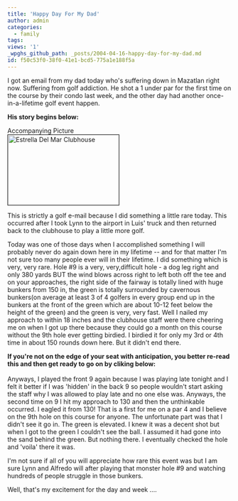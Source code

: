 ```yaml
---
title: 'Happy Day For My Dad'
author: admin
categories:
  - family
tags: 
views: '1'
_wpghs_github_path: _posts/2004-04-16-happy-day-for-my-dad.md
id: f50c53f0-38f0-41e1-bcd5-775a1e188f5a
---
```

<p>I got an email from my dad today who's suffering down in Mazatlan right now.  Suffering from golf addiction.  He shot a 1 under par for the first time on the course by their condo last week, and the other day had another once-in-a-lifetime golf event happen.</p>
<p><strong>His story begins below:</strong></p>
<p>Accompanying Picture<br />
<a href="http://www.mennoboy.com/chris/archives/images/family/edmfrankgolf.JPG"><img alt="Estrella Del Mar Clubhouse" src="http://www.mennoboy.com/chris/archives/images/family/edmfrankgolf-thumb.JPG" width="250" height="158" border="1" /></a></p>
<p>This is strictly a golf e-mail because I did something a little rare today. This occurred after I took Lynn to the airport in Luis' truck and then returned back to the clubhouse to play a little more golf.</p>
<p>Today was one of those days when I accomplished something I will probably never do again down here in my lifetime -- and for that matter I'm not sure too many people ever will in their lifetime. I  did something which is very, very rare. Hole #9 is a very, very,difficult hole - a dog leg right and only 380 yards BUT the wind blows across right to left  both off the tee and on your approaches, the right side of the fairway is totally lined with huge bunkers from 150 in, the green is totally surrounded by cavernous bunkers(on average at least 3 of 4 golfers in every group end up in the bunkers at the front of the green which are about 10-12 feet below the height of the green) and the green is very, very fast. Well I nailed my approach to within 18 inches and the clubhouse staff were there cheering me on when I got up there because they could go a month on this course without the 9th hole ever getting birdied. I birdied it for only my 3rd or 4th time in about 150 rounds down here. But it didn't end there.</p>
<p><strong>If you're not on the edge of your seat with anticipation, you better re-read this and then get ready to go on by cliking below:</strong><br />
<!--more--><br />
Anyways, I played the front 9 again because I was playing late tonight and I felt it better if I was 'hidden' in the back 9 so people wouldn't start asking the staff why I was allowed to play late and no one else was. Anyways, the second time on 9 I hit my approach to 130 and then the unthinkable occurred. I eagled it from 130! That is a first for me on a par 4 and I believe on the 9th hole on this course for anyone. The unfortunate part was that I didn't see it go in. The green is elevated. I knew it was a decent shot but when I got to the green I couldn't see the ball. I assumed it had gone into the sand behind the green. But nothing there. I eventually checked the hole and 'voila' there it was.</p>
<p>I'm not sure if all of you will appreciate how rare this event was but I am sure Lynn and Alfredo will after playing that monster hole #9 and watching hundreds of people struggle in those bunkers.</p>
<p>Well, that's my excitement for the day and week ....</p>
